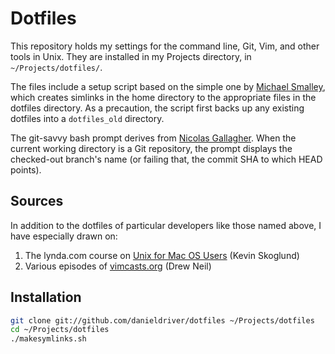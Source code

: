 Dotfiles
========

This repository holds my settings for the command line, Git, Vim, and
other tools in Unix. They are installed in my Projects directory, in
`~/Projects/dotfiles/`.

The files include a setup script based on the simple one by [Michael
Smalley](https://github.com/michaeljsmalley/dotfiles), which creates
simlinks in the home directory to the appropriate files in the dotfiles
directory. As a precaution, the script first backs up any existing
dotfiles into a `dotfiles_old` directory.

The git-savvy bash prompt derives from [Nicolas
Gallagher](https://github.com/necolas/dotfiles). When the current
working directory is a Git repository, the prompt displays the
checked-out branch's name (or failing that, the commit SHA to which HEAD
points).

Sources
-------

In addition to the dotfiles of particular developers like those named
above, I have especially drawn on:

1. The lynda.com course on [Unix for Mac OS Users](http://www.lynda.com/Mac-OS-X-10-6-tutorials/Unix-for-Mac-OS-X-Users/78546-2.html) (Kevin Skoglund)
2. Various episodes of [vimcasts.org](http://vimcasts.org/episodes/archive) (Drew Neil)

Installation
------------

``` bash
git clone git://github.com/danieldriver/dotfiles ~/Projects/dotfiles
cd ~/Projects/dotfiles
./makesymlinks.sh
```
